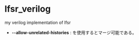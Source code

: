 # lfsr_verilog
my verilog implementation of lfsr

* **--allow-unrelated-histories** : を使用するとマージ可能である。 
